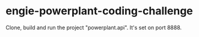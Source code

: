 # engie-powerplant-coding-challenge

Clone, build and run the project "powerplant.api". It's set on port 8888.

